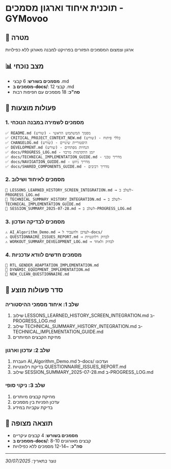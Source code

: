 # תוכנית איחוד וארגון מסמכים - GYMovoo

## 🎯 מטרה

ארגון וצמצום המסמכים הפזורים בפרויקט למבנה מאורגן ללא כפילויות

## 📊 מצב נוכחי

- **מסמכים בשורש**: 6 קבצי .md
- **מסמכים ב-docs/**: 12 קבצי .md
- **סה"כ**: 18 מסמכים עם חפיפות רבות

## 🔄 פעולות מוצעות

### 1. מסמכים לשמירה במבנה הנוכחי

```
✅ README.md (שורש) - מסמך המשתמש הראשי
✅ CRITICAL_PROJECT_CONTEXT_NEW.md (שורש) - כללי פיתוח
✅ CHANGELOG.md (שורש) - היסטוריית שינויים
✅ DEVELOPMENT.md (שורש) - הנחיות מפתחים
✅ docs/PROGRESS_LOG.md - יומן התקדמות מרכזי
✅ docs/TECHNICAL_IMPLEMENTATION_GUIDE.md - מדריך טכני
✅ docs/NAVIGATION_GUIDE.md - מדריך ניווט
✅ docs/SHARED_COMPONENTS_GUIDE.md - מדריך רכיבים
```

### 2. מסמכים לאיחוד ושילוב

```
🔄 LESSONS_LEARNED_HISTORY_SCREEN_INTEGRATION.md → לשלב ב-PROGRESS_LOG.md
🔄 TECHNICAL_SUMMARY_HISTORY_INTEGRATION.md → לשלב ב-TECHNICAL_IMPLEMENTATION_GUIDE.md
🔄 SESSION_SUMMARY_2025-07-28.md → לשלב ב-PROGRESS_LOG.md
```

### 3. מסמכים לבדיקה ועדכון

```
⚠️ AI_Algorithm_Demo.md → לעדכן ולהעביר ל-docs/
⚠️ QUESTIONNAIRE_ISSUES_REPORT.md → לבדוק רלוונטיות
⚠️ WORKOUT_SUMMARY_DEVELOPMENT_LOG.md → לבדוק ולאחד
```

### 4. מסמכים חדשים לוודא עדכניות

```
📝 RTL_GENDER_ADAPTATION_IMPLEMENTATION.md
📝 DYNAMIC_EQUIPMENT_IMPLEMENTATION.md
📝 NEW_CLEAN_QUESTIONNAIRE.md
```

## 📅 סדר פעולות מוצע

### שלב 1: איחוד מסמכי ההיסטוריה

1. שילוב LESSONS_LEARNED_HISTORY_SCREEN_INTEGRATION.md ב-PROGRESS_LOG.md
2. שילוב TECHNICAL_SUMMARY_HISTORY_INTEGRATION.md ב-TECHNICAL_IMPLEMENTATION_GUIDE.md
3. מחיקת הקבצים המיותרים

### שלב 2: עדכון וארגון

1. העברת AI_Algorithm_Demo.md ל-docs/ ועדכונו
2. בדיקת רלוונטיות QUESTIONNAIRE_ISSUES_REPORT.md
3. שילוב SESSION_SUMMARY_2025-07-28.md ב-PROGRESS_LOG.md

### שלב 3: ניקוי סופי

1. מחיקת קבצים מיותרים
2. עדכון הפניות בין מסמכים
3. בדיקת עקביות במידע

## 🎯 תוצאה מצופה

- **מסמכים בשורש**: 4 קבצים עיקריים
- **מסמכים ב-docs/**: 8-10 קבצים מאורגנים
- **סה"כ**: ~12-14 מסמכים ללא כפילויות

---

_נוצר בתאריך: 30/07/2025_
